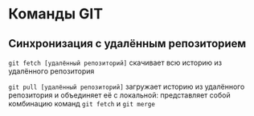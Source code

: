 # Команды GIT

## Синхронизация с удалённым репозиторием

`git fetch [удалённый репозиторий]`
cкачивает всю историю из удалённого репозитория

`git pull [удалённый репозиторий]`
загружает историю из удалённого репозитория и объединяет её с локальной: представляет собой комбинацию команд `git fetch` и `git merge`
